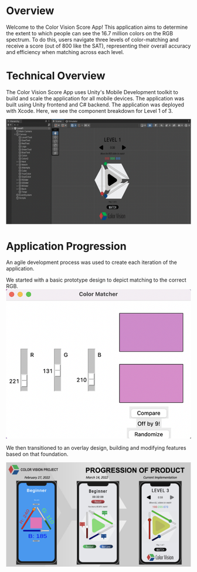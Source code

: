 # Overview

Welcome to the Color Vision Score App! This application aims to determine the extent to which people can see the 16.7 million colors on the RGB spectrum. To do this, users navigate three levels of color-matching and receive a score (out of 800 like the SAT), representing their overall accuracy and efficiency when matching across each level.



# Technical Overview

The Color Vision Score App uses Unity's Mobile Development toolkit to build and scale the application for all mobile devices. The application was built using Unity frontend and C# backend. The application was deployed with Xcode. Here, we see the component breakdown for Level 1 of 3.

![alt text](img/level1.png)

# Application Progression

An agile development process was used to create each iteration of the application.

We started with a basic prototype design to depict matching to the correct RGB.
![alt text](img/version1.png)

We then transitioned to an overlay design, building and modifying features based on that foundation.

![alt text](img/progression.png)